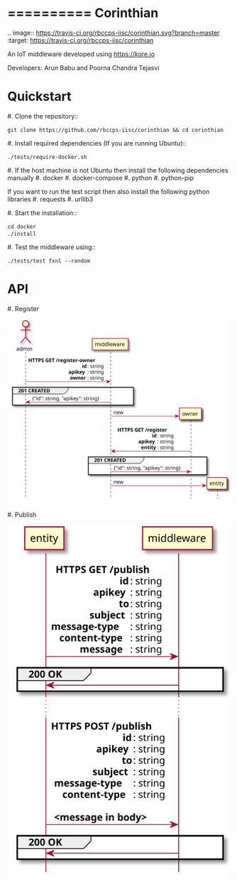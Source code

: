 ==========
Corinthian
==========

.. image:: https://travis-ci.org/rbccps-iisc/corinthian.svg?branch=master
    :target: https://travis-ci.org/rbccps-iisc/corinthian
    
An IoT middleware developed using https://kore.io

Developers: Arun Babu and Poorna Chandra Tejasvi

Quickstart
==========

#. Clone the repository::

    git clone https://github.com/rbccps-iisc/corinthian && cd corinthian
    
#. Install required dependencies (If you are running Ubuntu)::

    ./tests/require-docker.sh

#. If the host machine is not Ubuntu then install the following dependencies manually
	#. docker
	#. docker-compose
	#. python
	#. python-pip
	
   If you want to run the test script then also install the following python libraries
	#. requests
	#. urllib3
    
#. Start the installation::

    cd docker
    ./install

#. Test the middleware using::

    ./tests/test fxnl --random

API
===
#. Register

![Register](./DOCS/register.svg)

#. Publish 

![Register](./DOCS/publish.svg)
